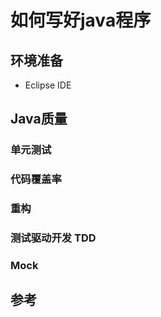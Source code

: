 # 如何写好java程序 #

## 环境准备 ##
 * Eclipse IDE

## Java质量 ##
### 单元测试 ###
### 代码覆盖率 ###
### 重构 ###
### 测试驱动开发 TDD ###
### Mock ###

## 参考 ##
